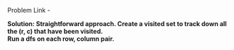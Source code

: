 Problem Link - 

<b>Solution: Straightforward approach. Create a visited set to track down all the (r, c) that have been visited. 
<br>Run a dfs on each row, column pair.
</b>
